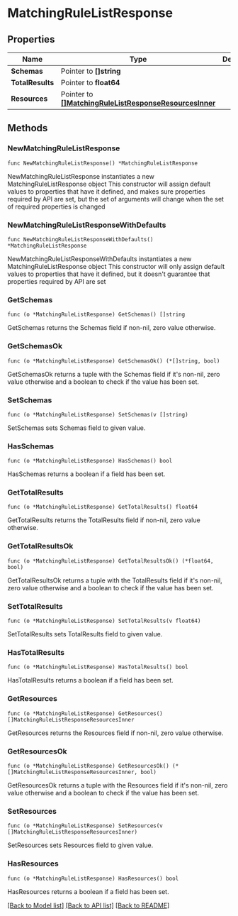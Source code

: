 # MatchingRuleListResponse

## Properties

Name | Type | Description | Notes
------------ | ------------- | ------------- | -------------
**Schemas** | Pointer to **[]string** |  | [optional] 
**TotalResults** | Pointer to **float64** |  | [optional] 
**Resources** | Pointer to [**[]MatchingRuleListResponseResourcesInner**](MatchingRuleListResponseResourcesInner.md) |  | [optional] 

## Methods

### NewMatchingRuleListResponse

`func NewMatchingRuleListResponse() *MatchingRuleListResponse`

NewMatchingRuleListResponse instantiates a new MatchingRuleListResponse object
This constructor will assign default values to properties that have it defined,
and makes sure properties required by API are set, but the set of arguments
will change when the set of required properties is changed

### NewMatchingRuleListResponseWithDefaults

`func NewMatchingRuleListResponseWithDefaults() *MatchingRuleListResponse`

NewMatchingRuleListResponseWithDefaults instantiates a new MatchingRuleListResponse object
This constructor will only assign default values to properties that have it defined,
but it doesn't guarantee that properties required by API are set

### GetSchemas

`func (o *MatchingRuleListResponse) GetSchemas() []string`

GetSchemas returns the Schemas field if non-nil, zero value otherwise.

### GetSchemasOk

`func (o *MatchingRuleListResponse) GetSchemasOk() (*[]string, bool)`

GetSchemasOk returns a tuple with the Schemas field if it's non-nil, zero value otherwise
and a boolean to check if the value has been set.

### SetSchemas

`func (o *MatchingRuleListResponse) SetSchemas(v []string)`

SetSchemas sets Schemas field to given value.

### HasSchemas

`func (o *MatchingRuleListResponse) HasSchemas() bool`

HasSchemas returns a boolean if a field has been set.

### GetTotalResults

`func (o *MatchingRuleListResponse) GetTotalResults() float64`

GetTotalResults returns the TotalResults field if non-nil, zero value otherwise.

### GetTotalResultsOk

`func (o *MatchingRuleListResponse) GetTotalResultsOk() (*float64, bool)`

GetTotalResultsOk returns a tuple with the TotalResults field if it's non-nil, zero value otherwise
and a boolean to check if the value has been set.

### SetTotalResults

`func (o *MatchingRuleListResponse) SetTotalResults(v float64)`

SetTotalResults sets TotalResults field to given value.

### HasTotalResults

`func (o *MatchingRuleListResponse) HasTotalResults() bool`

HasTotalResults returns a boolean if a field has been set.

### GetResources

`func (o *MatchingRuleListResponse) GetResources() []MatchingRuleListResponseResourcesInner`

GetResources returns the Resources field if non-nil, zero value otherwise.

### GetResourcesOk

`func (o *MatchingRuleListResponse) GetResourcesOk() (*[]MatchingRuleListResponseResourcesInner, bool)`

GetResourcesOk returns a tuple with the Resources field if it's non-nil, zero value otherwise
and a boolean to check if the value has been set.

### SetResources

`func (o *MatchingRuleListResponse) SetResources(v []MatchingRuleListResponseResourcesInner)`

SetResources sets Resources field to given value.

### HasResources

`func (o *MatchingRuleListResponse) HasResources() bool`

HasResources returns a boolean if a field has been set.


[[Back to Model list]](../README.md#documentation-for-models) [[Back to API list]](../README.md#documentation-for-api-endpoints) [[Back to README]](../README.md)


